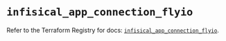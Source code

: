 # `infisical_app_connection_flyio`

Refer to the Terraform Registry for docs: [`infisical_app_connection_flyio`](https://registry.terraform.io/providers/infisical/infisical/0.15.41/docs/resources/app_connection_flyio).
